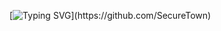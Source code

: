 [![Typing SVG](https://readme-typing-svg.demolab.com?font=Fira+Code&pause=1000&width=435&lines=Hello+SecureTown!)](https://github.com/SecureTown)
